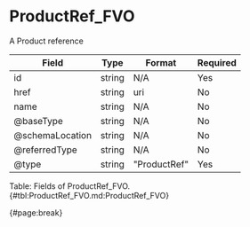 <!--
    ATTENTION: This file was generated via gradle!
               Do NOT manually edit this file! Any such changes will be overwritten!
-->

# ProductRef_FVO

A Product reference

| Field | Type | Format | Required |
| ------- | ------- | ------- | --- |
| id | string | N/A | Yes |
| href | string | uri | No |
| name | string | N/A | No |
| @baseType | string | N/A | No |
| @schemaLocation | string | N/A | No |
| @referredType | string | N/A | No |
| @type | string | "ProductRef" | Yes |

Table: Fields of ProductRef_FVO. {#tbl:ProductRef_FVO.md:ProductRef_FVO}

{#page:break}
